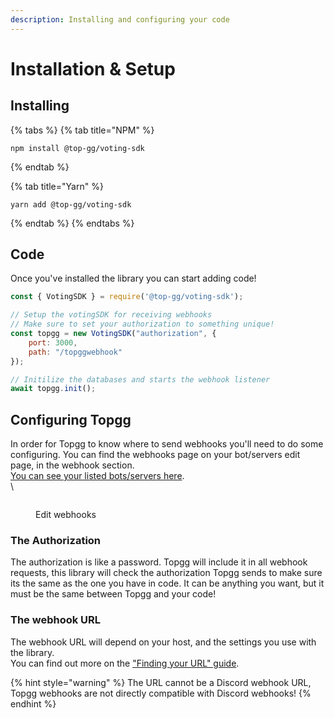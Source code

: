 ```yaml
---
description: Installing and configuring your code
---
```


# Installation & Setup

## Installing

{% tabs %}
{% tab title="NPM" %}
```shell
npm install @top-gg/voting-sdk
```
{% endtab %}

{% tab title="Yarn" %}
```shell
yarn add @top-gg/voting-sdk
```
{% endtab %}
{% endtabs %}

## Code

Once you've installed the library you can start adding code!

```javascript
const { VotingSDK } = require('@top-gg/voting-sdk');

// Setup the votingSDK for receiving webhooks
// Make sure to set your authorization to something unique!
const topgg = new VotingSDK("authorization", {
    port: 3000,
    path: "/topggwebhook"
});

// Initilize the databases and starts the webhook listener
await topgg.init();
```

## Configuring Topgg

In order for Topgg to know where to send webhooks you'll need to do some configuring. You can find the webhooks page on your bot/servers edit page, in the webhook section.\
[You can see your listed bots/servers here](https://top.gg/user/me).\
\


<figure><img src="https://i.imgur.com/4Z4FWZT.png" alt=""><figcaption><p>Edit webhooks</p></figcaption></figure>

### The Authorization

The authorization is like a password. Topgg will include it in all webhook requests, this library will check the authorization Topgg sends to make sure its the same as the one you have in code. It can be anything you want, but it must be the same between Topgg and your code!

### The webhook URL

The webhook URL will depend on your host, and the settings you use with the library.\
You can find out more on the ["Finding your URL" guide](guides/finding-your-url.md).

{% hint style="warning" %}
The URL cannot be a Discord webhook URL, Topgg webhooks are not directly compatible with Discord webhooks!
{% endhint %}
